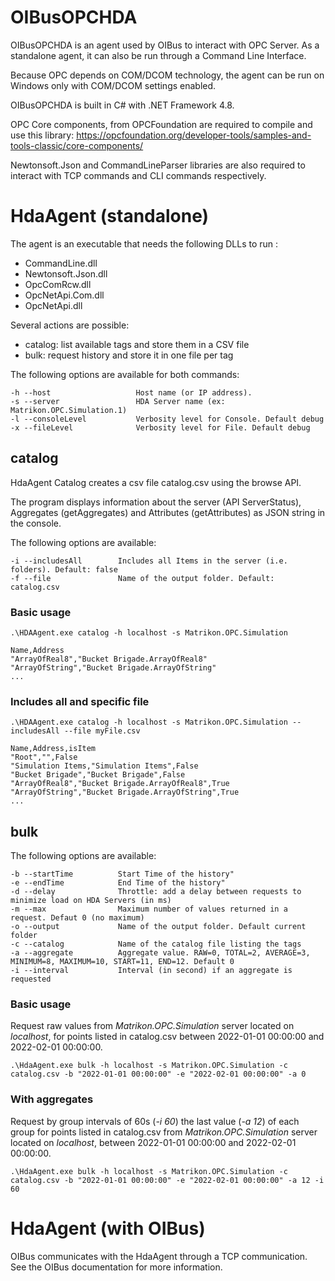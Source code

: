# OIBusOPCHDA
OIBusOPCHDA is an agent used by OIBus to interact with OPC Server. As a standalone agent, it can also be run through a
Command Line Interface.

Because OPC depends on COM/DCOM technology, the agent can be run on Windows only with COM/DCOM
settings enabled.

OIBusOPCHDA is built in C# with .NET Framework 4.8.

OPC Core components, from OPCFoundation are required to compile and use this library:
https://opcfoundation.org/developer-tools/samples-and-tools-classic/core-components/

Newtonsoft.Json and CommandLineParser libraries are also required to interact with TCP commands and CLI commands
respectively.

# HdaAgent (standalone)
The agent is an executable that needs the following DLLs to run :
- CommandLine.dll
- Newtonsoft.Json.dll
- OpcComRcw.dll
- OpcNetApi.Com.dll
- OpcNetApi.dll

Several actions are possible:
- catalog: list available tags and store them in a CSV file
- bulk: request history and store it in one file per tag

The following options are available for both commands:

````
-h --host                   Host name (or IP address).
-s --server                 HDA Server name (ex: Matrikon.OPC.Simulation.1)
-l --consoleLevel           Verbosity level for Console. Default debug
-x --fileLevel              Verbosity level for File. Default debug
````

## catalog

HdaAgent Catalog creates a csv file catalog.csv using the browse API.

The program displays information about the server (API ServerStatus), Aggregates (getAggregates)
and Attributes (getAttributes) as JSON string in the console.

The following options are available:
````
-i --includesAll        Includes all Items in the server (i.e. folders). Default: false
-f --file               Name of the output folder. Default: catalog.csv
````

### Basic usage
`.\HDAAgent.exe catalog -h localhost -s Matrikon.OPC.Simulation`

````
Name,Address
"ArrayOfReal8","Bucket Brigade.ArrayOfReal8"
"ArrayOfString","Bucket Brigade.ArrayOfString"
...
````
### Includes all and specific file
`.\HDAAgent.exe catalog -h localhost -s Matrikon.OPC.Simulation --includesAll --file myFile.csv`

````
Name,Address,isItem
"Root","",False
"Simulation Items,"Simulation Items",False
"Bucket Brigade","Bucket Brigade",False
"ArrayOfReal8","Bucket Brigade.ArrayOfReal8",True
"ArrayOfString","Bucket Brigade.ArrayOfString",True
...
````


## bulk
The following options are available:
````
-b --startTime          Start Time of the history"      
-e --endTime            End Time of the history"
-d --delay              Throttle: add a delay between requests to minimize load on HDA Servers (in ms)
-m --max                Maximum number of values returned in a request. Defaut 0 (no maximum)
-o --output             Name of the output folder. Default current folder
-c --catalog            Name of the catalog file listing the tags
-a --aggregate          Aggregate value. RAW=0, TOTAL=2, AVERAGE=3, MINIMUM=8, MAXIMUM=10, START=11, END=12. Default 0
-i --interval           Interval (in second) if an aggregate is requested
````
### Basic usage
Request raw values from _Matrikon.OPC.Simulation_ server located on _localhost_, for points listed in catalog.csv between
2022-01-01 00:00:00 and 2022-02-01 00:00:00.
````
.\HdaAgent.exe bulk -h localhost -s Matrikon.OPC.Simulation -c catalog.csv -b "2022-01-01 00:00:00" -e "2022-02-01 00:00:00" -a 0
````
### With aggregates
Request by group intervals of 60s (_-i 60_) the last value (_-a 12_) of each group for points listed in catalog.csv from
_Matrikon.OPC.Simulation_ server located on _localhost_, between  2022-01-01 00:00:00 and 2022-02-01 00:00:00.
````
.\HdaAgent.exe bulk -h localhost -s Matrikon.OPC.Simulation -c catalog.csv -b "2022-01-01 00:00:00" -e "2022-02-01 00:00:00" -a 12 -i 60
````


# HdaAgent (with OIBus)
OIBus communicates with the HdaAgent through a TCP communication. See the OIBus documentation for more information.
